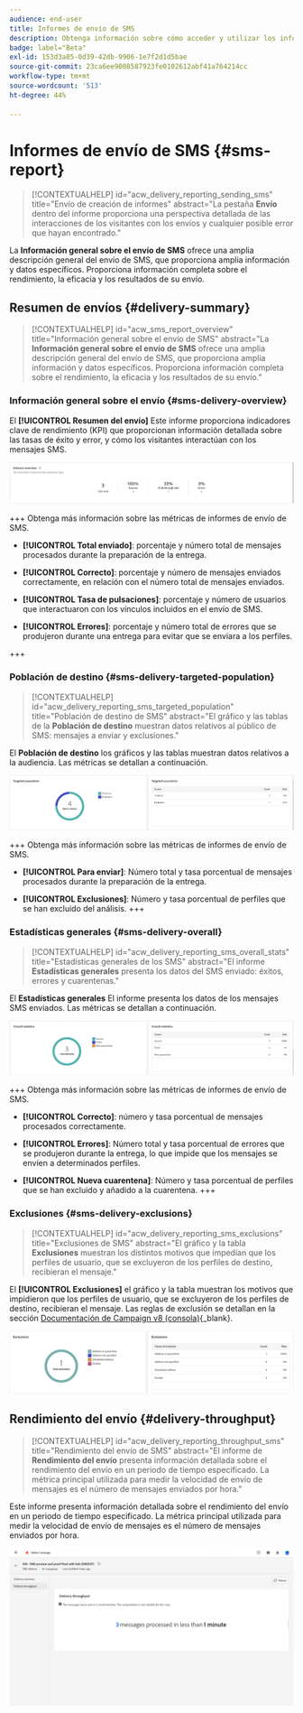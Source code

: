```yaml
---
audience: end-user
title: Informes de envío de SMS
description: Obtenga información sobre cómo acceder y utilizar los informes de envío de SMS
badge: label="Beta"
exl-id: 153d3a85-0d39-42db-9906-1e7f2d1d5bae
source-git-commit: 23ca6ee9008587923fe0102612abf41a764214cc
workflow-type: tm+mt
source-wordcount: '513'
ht-degree: 44%

---
```


# Informes de envío de SMS {#sms-report}

>[!CONTEXTUALHELP]
>id="acw_delivery_reporting_sending_sms"
>title="Envío de creación de informes"
>abstract="La pestaña **Envío** dentro del informe proporciona una perspectiva detallada de las interacciones de los visitantes con los envíos y cualquier posible error que hayan encontrado."

La **Información general sobre el envío de SMS** ofrece una amplia descripción general del envío de SMS, que proporciona amplia información y datos específicos. Proporciona información completa sobre el rendimiento, la eficacia y los resultados de su envío.

## Resumen de envíos {#delivery-summary}

>[!CONTEXTUALHELP]
>id="acw_sms_report_overview"
>title="Información general sobre el envío de SMS"
>abstract="La **Información general sobre el envío de SMS** ofrece una amplia descripción general del envío de SMS, que proporciona amplia información y datos específicos. Proporciona información completa sobre el rendimiento, la eficacia y los resultados de su envío."

### Información general sobre el envío {#sms-delivery-overview}

El **[!UICONTROL Resumen del envío]** Este informe proporciona indicadores clave de rendimiento (KPI) que proporcionan información detallada sobre las tasas de éxito y error, y cómo los visitantes interactúan con los mensajes SMS.

![](assets/reporting_sms_3.png)

+++ Obtenga más información sobre las métricas de informes de envío de SMS.

* **[!UICONTROL Total enviado]**: porcentaje y número total de mensajes procesados durante la preparación de la entrega.

* **[!UICONTROL Correcto]**: porcentaje y número de mensajes enviados correctamente, en relación con el número total de mensajes enviados.

* **[!UICONTROL Tasa de pulsaciones]**: porcentaje y número de usuarios que interactuaron con los vínculos incluidos en el envío de SMS.

* **[!UICONTROL Errores]**: porcentaje y número total de errores que se produjeron durante una entrega para evitar que se enviara a los perfiles.

+++


### Población de destino {#sms-delivery-targeted-population}


>[!CONTEXTUALHELP]
>id="acw_delivery_reporting_sms_targeted_population"
>title="Población de destino de SMS"
>abstract="El gráfico y las tablas de la **Población de destino** muestran datos relativos al público de SMS: mensajes a enviar y exclusiones."

El **Población de destino** los gráficos y las tablas muestran datos relativos a la audiencia. Las métricas se detallan a continuación.

![](assets/reporting_sms_4.png)

+++ Obtenga más información sobre las métricas de informes de envío de SMS.

* **[!UICONTROL Para enviar]**: Número total y tasa porcentual de mensajes procesados durante la preparación de la entrega.

* **[!UICONTROL Exclusiones]**: Número y tasa porcentual de perfiles que se han excluido del análisis.
+++


### Estadísticas generales {#sms-delivery-overall}


>[!CONTEXTUALHELP]
>id="acw_delivery_reporting_sms_overall_stats"
>title="Estadísticas generales de los SMS"
>abstract="El informe **Estadísticas generales** presenta los datos del SMS enviado: éxitos, errores y cuarentenas."

El **Estadísticas generales** El informe presenta los datos de los mensajes SMS enviados. Las métricas se detallan a continuación.

![](assets/reporting_sms_5.png)

+++ Obtenga más información sobre las métricas de informes de envío de SMS.

* **[!UICONTROL Correcto]**: número y tasa porcentual de mensajes procesados correctamente.

* **[!UICONTROL Errores]**: Número total y tasa porcentual de errores que se produjeron durante la entrega, lo que impide que los mensajes se envíen a determinados perfiles.

* **[!UICONTROL Nueva cuarentena]**: Número y tasa porcentual de perfiles que se han excluido y añadido a la cuarentena.
+++

### Exclusiones {#sms-delivery-exclusions}


>[!CONTEXTUALHELP]
>id="acw_delivery_reporting_sms_exclusions"
>title="Exclusiones de SMS"
>abstract="El gráfico y la tabla **Exclusiones** muestran los distintos motivos que impedían que los perfiles de usuario, que se excluyeron de los perfiles de destino, recibieran el mensaje."


El **[!UICONTROL Exclusiones]** el gráfico y la tabla muestran los motivos que impidieron que los perfiles de usuario, que se excluyeron de los perfiles de destino, recibieran el mensaje. Las reglas de exclusión se detallan en la sección [Documentación de Campaign v8 (consola)](https://experienceleague.adobe.com/docs/campaign/campaign-v8/send/failures/delivery-failures.html#sms-quarantines){_blank}.

![](assets/reporting_sms_6.png)

## Rendimiento del envío {#delivery-throughput}

>[!CONTEXTUALHELP]
>id="acw_delivery_reporting_throughput_sms"
>title="Rendimiento del envío de SMS"
>abstract="El informe de **Rendimiento del envío** presenta información detallada sobre el rendimiento del envío en un periodo de tiempo especificado.  La métrica principal utilizada para medir la velocidad de envío de mensajes es el número de mensajes enviados por hora."

Este informe presenta información detallada sobre el rendimiento del envío en un periodo de tiempo especificado. La métrica principal utilizada para medir la velocidad de envío de mensajes es el número de mensajes enviados por hora.

![](assets/reporting_sms_2.png)
